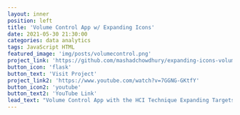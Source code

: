 ```yaml
---
layout: inner
position: left
title: 'Volume Control App w/ Expanding Icons'
date: 2021-05-30 21:30:00
categories: data analytics
tags: JavaScript HTML
featured_image: 'img/posts/volumecontrol.png'
project_link: 'https://github.com/mashadchowdhury/expanding-icons-volume-control-app'
button_icon: 'flask'
button_text: 'Visit Project'
project_link2: 'https://www.youtube.com/watch?v=7GGNG-GKtfY'
button_icon2: 'youtube'
button_text2: 'YouTube Link'
lead_text: "Volume Control App with the HCI Technique Expanding Targets implemented into the program. The volume icons expand in size as the user's cursor moves towards the icons."
---
```

